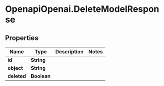 # OpenapiOpenai.DeleteModelResponse

## Properties

Name | Type | Description | Notes
------------ | ------------- | ------------- | -------------
**id** | **String** |  | 
**object** | **String** |  | 
**deleted** | **Boolean** |  | 


